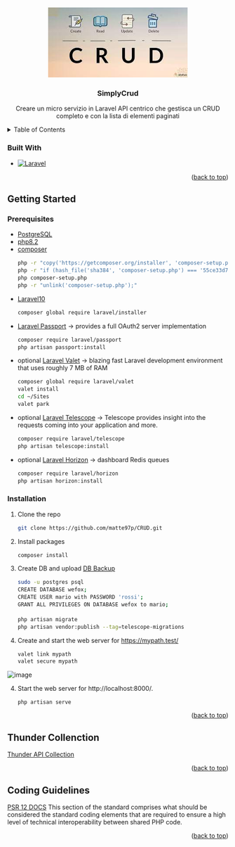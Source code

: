 <a name="readme-top"></a>

<!-- PROJECT LOGO -->
<br />
<div align="center">
  <a href="https://github.com/matte97p/CRUD">
    <img src="storage/app/public/download.jpeg" alt="Logo">
  </a>

  <h3 align="center">SimplyCrud</h3>
  
  Creare un micro servizio in Laravel API centrico che gestisca un CRUD completo e con la lista di elementi paginati
</div>

<!-- TABLE OF CONTENTS -->
<details>
  <summary>Table of Contents</summary>
  <ol>
    <li><a href="#built-with">Built With</a></li>
    <li>
      <a href="#getting-started">Getting Started</a>
      <ul>
        <li><a href="#prerequisites">Prerequisites</a></li>
        <li><a href="#installation">Installation</a></li>
      </ul>
    </li>
    <li><a href="#thunder-collenction">Thunder Collenction</a></li>
    <li><a href="#coding-guidelines">Coding Guidelines</a></li>
  </ol>
</details>

<!-- BUILT WITH -->

### Built With

<!---   [![Angular][angular.io]][angular-docs]-->
-   [![Laravel][laravel.com]][laravel-docs]

<p align="right">(<a href="#readme-top">back to top</a>)</p>

<!-- GETTING STARTED -->

## Getting Started

### Prerequisites

-   [PostgreSQL][postgresql-download]
-   [php8.2][php8.2-download]
-   [composer][composer-download]
    ```sh
    php -r "copy('https://getcomposer.org/installer', 'composer-setup.php');"
    php -r "if (hash_file('sha384', 'composer-setup.php') === '55ce33d7678c5a611085589f1f3ddf8b3c52d662cd01d4ba75c0ee0459970c2200a51f492d557530c71c15d8dba01eae') { echo 'Installer verified'; } else { echo 'Installer corrupt'; unlink('composer-setup.php'); } echo PHP_EOL;"
    php composer-setup.php
    php -r "unlink('composer-setup.php');"
    ```
-   [Laravel10][laravel10-download]
    ```sh
    composer global require laravel/installer
    ```
-   [Laravel Passport][laravel-passport-docs] -> provides a full OAuth2 server implementation
    ```sh
    composer require laravel/passport
    php artisan passport:install
    ```
-   optional [Laravel Valet][laravel-valet-docs] -> blazing fast Laravel development environment that uses roughly 7 MB of RAM
    ```sh
    composer global require laravel/valet
    valet install
    cd ~/Sites
    valet park
    ```
-   optional [Laravel Telescope][laravel-telescope-docs] -> Telescope provides insight into the requests coming into your application and more.
    ```sh
    composer require laravel/telescope
    php artisan telescope:install
    ```
-   optional [Laravel Horizon][laravel-horizon-docs] -> dashboard Redis queues
    ```sh
    composer require laravel/horizon
    php artisan horizon:install
    ```

### Installation

1. Clone the repo
    ```sh
    git clone https://github.com/matte97p/CRUD.git
    ```
2. Install packages
    ```sh
    composer install
    ```
3. Create DB and upload [DB Backup][DB_DUMP]
    ```sh
    sudo -u postgres psql
    CREATE DATABASE wefox;
    CREATE USER mario with PASSWORD 'rossi';
    GRANT ALL PRIVILEGES ON DATABASE wefox to mario;
    
    php artisan migrate
    php artisan vendor:publish --tag=telescope-migrations
    ```
    
4. Create and start the web server for https://mypath.test/
    ```sh
    valet link mypath
    valet secure mypath
    ```
![image](https://user-images.githubusercontent.com/81815192/230135024-a4b21d89-2ec2-4a77-8308-4c755420c6aa.png)

4. Start the web server for http://localhost:8000/.

    ```
    php artisan serve
    ```

<p align="right">(<a href="#readme-top">back to top</a>)</p>

<!-- Thunder Collenction -->

## Thunder Collenction

[Thunder API Collection][thunder]

<p align="right">(<a href="#readme-top">back to top</a>)</p>

<!-- Coding Guide Line -->

## Coding Guidelines

[PSR 12 DOCS][psr12-docs]
This section of the standard comprises what should be considered the standard coding elements that are required to ensure a high level of technical interoperability between shared PHP code.

<p align="right">(<a href="#readme-top">back to top</a>)</p>

<!-- MARKDOWN LINKS & IMAGES -->

<!-- LANGUAGES -->
[angular-docs]: https://angular.io/
[angular.io]: https://img.shields.io/badge/Angular-DD0031?style=for-the-badge&logo=angular&logoColor=white
[laravel.com]: https://img.shields.io/badge/Laravel-FF2D20?style=for-the-badge&logo=laravel&logoColor=white
[laravel-docs]: https://laravel.com
[psr12-docs]: https://www.php-fig.org/psr/psr-12/

<!-- DOWNLOAD -->
[postgresql-download]: https://www.postgresql.org/download/
[php8.2-download]: https://www.php.net/downloads.php
[composer-download]: https://getcomposer.org/download/
[laravel10-download]: https://laravel.com/docs/10.x/installation

<!-- PACKAGES -->
[laravel-passport-docs]: https://laravel.com/docs/10.x/passport
[laravel-valet-docs]: https://laravel.com/docs/10.x/valet
[laravel-telescope-docs]: https://laravel.com/docs/10.x/telescope
[laravel-horizon-docs]: https://laravel.com/docs/10.x/horizon

<!-- UTILITIES -->
[thunder]: https://github.com/matte97p/WeFox/blob/5f2d1fa0fd21bb78daa8494d91a73b80d8ef4fa2/thunder-collection_WeFox.json
[DB_DUMP]: https://github.com/matte97p/WeFox/blob/5f2d1fa0fd21bb78daa8494d91a73b80d8ef4fa2/dump-wefox-202304032335

